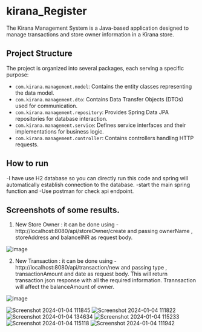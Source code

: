 # kirana_Register
The Kirana Management System is a Java-based application designed to manage transactions and store owner information in a Kirana store.

## Project Structure

The project is organized into several packages, each serving a specific purpose:

- `com.kirana.management.model`: Contains the entity classes representing the data model.
- `com.kirana.management.dto`: Contains Data Transfer Objects (DTOs) used for communication.
- `com.kirana.management.repository`: Provides Spring Data JPA repositories for database interaction.
- `com.kirana.management.service`: Defines service interfaces and their implementations for business logic.
- `com.kirana.management.controller`: Contains controllers handling HTTP requests.

## How to run

-I have use H2 database so you can directly run this code and spring will automatically establish connection to the database.
-start the main spring function and 
-Use postman for check api endpoint.

## Screenshots of some results.
1. New Store Owner : it can be done using - http://localhost:8080/api/storeOwner/create and passing ownerName , storeAddress and balanceINR as request body.

![image](https://github.com/dhruvkumar07/kirana_Register/assets/83705135/0548c3e5-33b2-4ce9-906f-1eca2fe06448)


2. New Transaction : it can be done using - http://localhost:8080/api/transaction/new and passing type , transactionAmount and date as request body. This will return transaction json response with all the required information. Trannsaction will affect the balanceAmount of owner.

![image](https://github.com/dhruvkumar07/kirana_Register/assets/83705135/9b05a2db-ac9f-4d76-8e71-29ee1fe70c00)


![Screenshot 2024-01-04 111845](https://github.com/dhruvkumar07/kirana_Register/assets/83705135/504d1cf5-7ba6-424d-8e31-60ef3b570380)
![Screenshot 2024-01-04 111822](https://github.com/dhruvkumar07/kirana_Register/assets/83705135/2594e003-3c45-4b46-8ac6-e214a199fc30)
![Screenshot 2024-01-04 134634](https://github.com/dhruvkumar07/kirana_Register/assets/83705135/b461ac95-c167-4c6d-99c6-5fae8ca18fb7)
![Screenshot 2024-01-04 115233](https://github.com/dhruvkumar07/kirana_Register/assets/83705135/cedf34ee-c71b-4582-b50d-58c595337fec)
![Screenshot 2024-01-04 115118](https://github.com/dhruvkumar07/kirana_Register/assets/83705135/fd3aa688-db82-411b-b89a-f91238294e7b)
![Screenshot 2024-01-04 111942](https://github.com/dhruvkumar07/kirana_Register/assets/83705135/1082b0e4-461b-43eb-8a19-4fd415ee1a3b)
